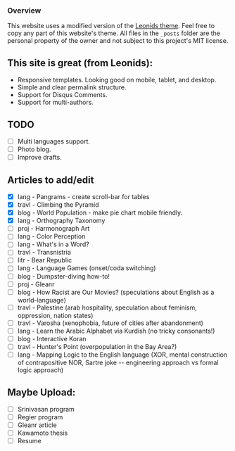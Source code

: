 ### Overview
This website uses a modified version of the [Leonids theme](https://github.com/renyuanz/leonids). Feel free to copy any part of this website's theme. All files in the `_posts` folder are the personal property of the owner and not subject to this project's MIT license.

## This site is great (from Leonids):

* Responsive templates. Looking good on mobile, tablet, and desktop.
* Simple and clear permalink structure.
* Support for Disqus Comments.
* Support for multi-authors.

## TODO

- [ ] Multi languages support.
- [ ] Photo blog.
- [ ] Improve drafts.

## Articles to add/edit

- [X] lang - Pangrams - create scroll-bar for tables
- [X] travl - Climbing the Pyramid
- [X] blog - World Population - make pie chart mobile friendly.
- [X] lang - Orthography Taxonomy
- [ ] proj - Harmonograph Art
- [ ] lang - Color Perception
- [ ] lang - What's in a Word?
- [ ] travl - Transnistria
- [ ] litr - Bear Republic
- [ ] lang - Language Games (onset/coda switching)
- [ ] blog - Dumpster-diving how-to!
- [ ] proj - Gleanr
- [ ] blog - How Racist are Our Movies? (speculations about English as a world-language)
- [ ] travl - Palestine (arab hospitality, speculation about feminism, oppression, nation states)
- [ ] travl - Varosha (xenophobia, future of cities after abandonment)
- [ ] lang - Learn the Arabic Alphabet via Kurdish (no tricky consonants!)
- [ ] blog - Interactive Koran
- [ ] travl - Hunter's Point (overpopulation in the Bay Area?)
- [ ] lang - Mapping Logic to the English language (XOR, mental construction of contrapositive NOR, Sartre joke -- engineering approach vs formal logic approach)

## Maybe Upload:

- [ ] Srinivasan program
- [ ] Regier program
- [ ] Gleanr article
- [ ] Kawamoto thesis
- [ ] Resume